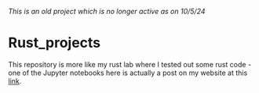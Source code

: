 *This is an old project which is no longer active as on 10/5/24*

# Rust_projects

This repository is more like my rust lab where I tested out some rust code - one of the Jupyter notebooks here is actually a post on my website at this [link](https://jhylin.github.io/Data_in_life_blog/posts/09_Pills/Rust_evcxr_polars_plotly_final.html).
